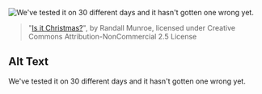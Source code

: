 ![We've tested it on 30 different days and it hasn't gotten one wrong yet.](https://imgs.xkcd.com/comics/is_it_christmas.png)
> "[Is it Christmas?](https://xkcd.com/2236/)", by Randall Munroe, licensed under Creative Commons Attribution-NonCommercial 2.5 License

## Alt Text
We've tested it on 30 different days and it hasn't gotten one wrong yet.
